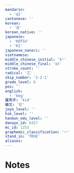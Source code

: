 ```yaml
---
mandarin:
  - 'qǐ'
cantonese: ''
korean:
  - '걸'
korean_native: ''
japanese:
  - 'KOTSU'
  - 'KI'
japanese_nanori: ''
vietnamese:
middle_chinese_initial: 'kʰ'
middle_chinese_final: 'ɨt'
stroke_count: ''
radical: '乙'
skip_number: '2-2-1'
grade_level: 6
pos: ''
english:
  - 'beg'
羅馬字: 'kid'
韓文: '킫'
joyo_level: ''
hsk_level: ''
hanmun_edu_level: ''
danayo_id: 6427
mc_id: 1253
graphemic_classification: '一'
stand_in: 'TRUE'
aliases:
---
```


# Notes
